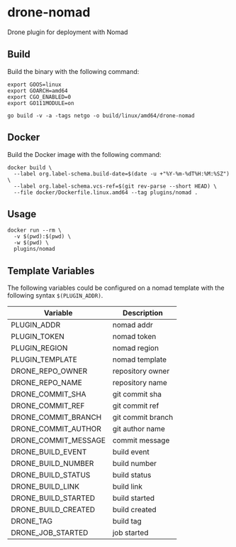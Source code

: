 # drone-nomad

Drone plugin for deployment with Nomad

## Build

Build the binary with the following command:

```console
export GOOS=linux
export GOARCH=amd64
export CGO_ENABLED=0
export GO111MODULE=on

go build -v -a -tags netgo -o build/linux/amd64/drone-nomad
```

## Docker

Build the Docker image with the following command:

```console
docker build \
  --label org.label-schema.build-date=$(date -u +"%Y-%m-%dT%H:%M:%SZ") \
  --label org.label-schema.vcs-ref=$(git rev-parse --short HEAD) \
  --file docker/Dockerfile.linux.amd64 --tag plugins/nomad .
```

## Usage

```console
docker run --rm \
  -v $(pwd):$(pwd) \
  -w $(pwd) \
  plugins/nomad
```

## Template Variables

The following variables could be configured on a nomad template with the following syntax `$(PLUGIN_ADDR)`.

| Variable | Description |
|---|---|
| PLUGIN_ADDR | nomad addr |
| PLUGIN_TOKEN | nomad token |
| PLUGIN_REGION | nomad region |
| PLUGIN_TEMPLATE | nomad template |
| DRONE_REPO_OWNER | repository owner |
| DRONE_REPO_NAME | repository name |
| DRONE_COMMIT_SHA | git commit sha |
| DRONE_COMMIT_REF | git commit ref |
| DRONE_COMMIT_BRANCH | git commit branch |
| DRONE_COMMIT_AUTHOR | git author name |
| DRONE_COMMIT_MESSAGE | commit message |
| DRONE_BUILD_EVENT | build event |
| DRONE_BUILD_NUMBER | build number |
| DRONE_BUILD_STATUS | build status |
| DRONE_BUILD_LINK | build link |
| DRONE_BUILD_STARTED | build started |
| DRONE_BUILD_CREATED | build created |
| DRONE_TAG | build tag |
| DRONE_JOB_STARTED | job started |
